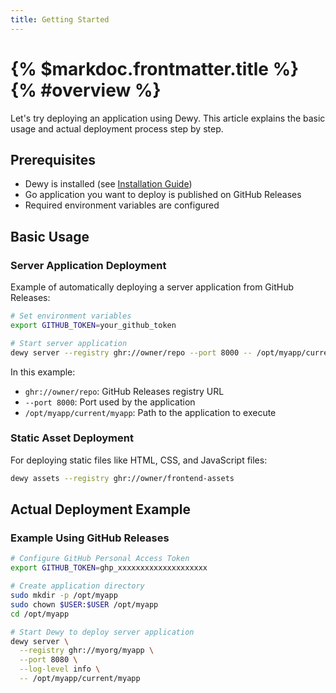 ```yaml
---
title: Getting Started
---
```


# {% $markdoc.frontmatter.title %} {% #overview %}

Let's try deploying an application using Dewy. This article explains the basic usage and actual deployment process step by step.

## Prerequisites

- Dewy is installed (see [Installation Guide](/installation))
- Go application you want to deploy is published on GitHub Releases
- Required environment variables are configured

## Basic Usage

### Server Application Deployment

Example of automatically deploying a server application from GitHub Releases:

```bash
# Set environment variables
export GITHUB_TOKEN=your_github_token

# Start server application
dewy server --registry ghr://owner/repo --port 8000 -- /opt/myapp/current/myapp
```

In this example:
- `ghr://owner/repo`: GitHub Releases registry URL
- `--port 8000`: Port used by the application
- `/opt/myapp/current/myapp`: Path to the application to execute

### Static Asset Deployment

For deploying static files like HTML, CSS, and JavaScript files:

```bash
dewy assets --registry ghr://owner/frontend-assets
```

## Actual Deployment Example

### Example Using GitHub Releases

```bash
# Configure GitHub Personal Access Token
export GITHUB_TOKEN=ghp_xxxxxxxxxxxxxxxxxxxx

# Create application directory
sudo mkdir -p /opt/myapp
sudo chown $USER:$USER /opt/myapp
cd /opt/myapp

# Start Dewy to deploy server application
dewy server \
  --registry ghr://myorg/myapp \
  --port 8080 \
  --log-level info \
  -- /opt/myapp/current/myapp
```